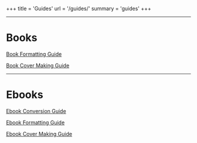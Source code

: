 +++
title = 'Guides'
url = '/guides/'
summary = 'guides'
+++
  
-----------------------------------------------------------------  

# Books  

[Book Formatting Guide](content\guide\book-fd.md)

[Book Cover Making Guide](content\guide\bookcover-make.md)

-----------------------------------------------------------------  

# Ebooks  

[Ebook Conversion Guide](content\guide\ebook-convert.md)

[Ebook Formatting Guide](content\guide\ebook-format.md)

[Ebook Cover Making Guide](content\guide\ebookcover-make.md)